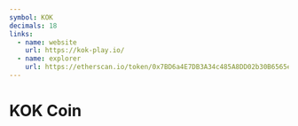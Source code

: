 ```yaml
---
symbol: KOK
decimals: 18
links:
  - name: website
    url: https://kok-play.io/
  - name: explorer
    url: https://etherscan.io/token/0x7BD6a4E7DB3A34c485A8DD02b30B6565e3bbC633
---
```


# KOK Coin
